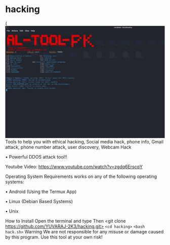 # hacking
(![image](https://raw.githubusercontent.com/YUVARAJ-2K3/hacking/main/hack.png)
Tools to help you with ethical hacking, Social media hack, phone info, Gmail attack, phone number attack, user discovery, Webcam Hack

• Powerful DDOS attack tool!!

Youtube Video: https://www.youtube.com/watch?v=zgdq6ErscqY

Operating System Requirements
works on any of the following operating systems:

• Android (Using the Termux App)

• Linux (Debian Based Systems)

• Unix

How to Install
Open the terminal and type <pkg install git>
Then <git clone https://github.com/YUVARAJ-2K3/hacking.git>
 `<cd hacking>`
`<bash hack.sh>`
Warning
We are not responsible for any misuse or damage caused by this program. Use this tool at your own risk!
